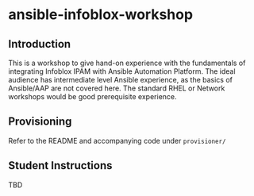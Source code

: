 # ansible-infoblox-workshop

## Introduction
This is a workshop to give hand-on experience with the fundamentals of integrating Infoblox IPAM with Ansible Automation Platform. The ideal audience has intermediate level Ansible experience, as the basics of Ansible/AAP are not covered here. The standard RHEL or Network workshops would be good prerequisite experience.

## Provisioning
Refer to the README and accompanying code under `provisioner/`

## Student Instructions
TBD
